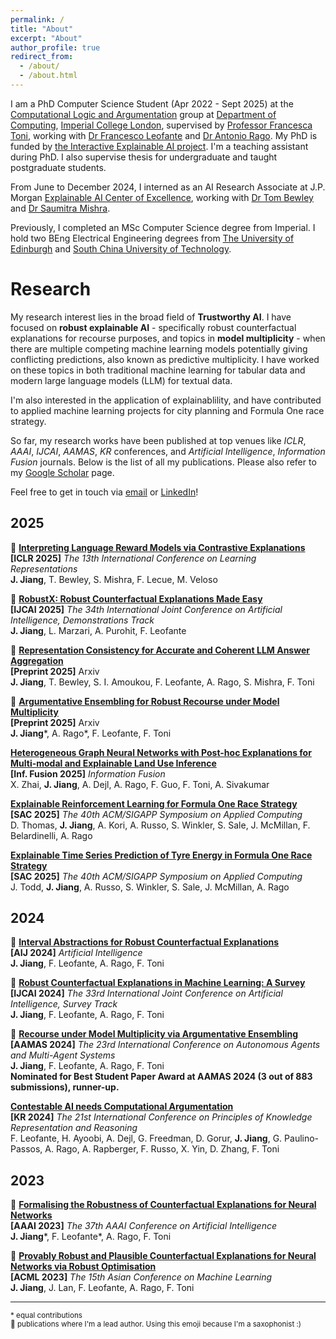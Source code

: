 ```yaml
---
permalink: /
title: "About"
excerpt: "About"
author_profile: true
redirect_from: 
  - /about/
  - /about.html
---
```


I am a PhD Computer Science Student (Apr 2022 - Sept 2025) at the [Computational Logic and Argumentation](https://clarg.doc.ic.ac.uk/) group at [Department of Computing](https://www.imperial.ac.uk/computing), [Imperial College London](https://www.imperial.ac.uk/), supervised by [Professor Francesca Toni](https://www.doc.ic.ac.uk/~ft/), working with [Dr Francesco Leofante](https://fraleo.github.io/) and [Dr Antonio Rago](https://www.doc.ic.ac.uk/~afr114/). My PhD is funded by [the Interactive Explainable AI project](https://raeng.org.uk/programmes-and-prizes/programmes/meet-the-researchers/professor-francesca-toni). I'm a teaching assistant during PhD. I also supervise thesis for undergraduate and taught postgraduate students. 

From June to December 2024, I interned as an AI Research Associate at J.P. Morgan [Explainable AI Center of Excellence](https://www.jpmorgan.com/technology/artificial-intelligence/initiatives/explainable-ai-center-of-excellence), working with [Dr Tom Bewley](https://tombewley.com/) and [Dr Saumitra Mishra](https://sites.google.com/site/saumitramishrac4dm). 

Previously, I completed an MSc Computer Science degree from Imperial. I hold two BEng Electrical Engineering degrees from [The University of Edinburgh](https://www.ed.ac.uk/) and [South China University of Technology](https://www.scut.edu.cn/en/).

# Research

My research interest lies in the broad field of **Trustworthy AI**. I have focused on **robust explainable AI** - specifically robust counterfactual explanations for recourse purposes, and topics in **model multiplicity** - when there are multiple competing machine learning models potentially giving conflicting predictions, also known as predictive multiplicity. I have worked on these topics in both traditional machine learning for tabular data and modern large language models (LLM) for textual data.

I'm also interested in the application of explainablility, and have contributed to applied machine learning projects for city planning and Formula One race strategy.

So far, my research works have been published at top venues like *ICLR*, *AAAI*, *IJCAI*, *AAMAS*, *KR* conferences, and *Artificial Intelligence*, *Information Fusion* journals. Below is the list of all my publications. Please also refer to my [Google Scholar](https://scholar.google.com/citations?user=NcFKI8kAAAAJ&hl=en) page. 

Feel free to get in touch via [email](mailto:junqi.jiang@imperial.ac.uk) or [LinkedIn](https://www.linkedin.com/in/junqijiang/)!


## 2025

🎷 [**Interpreting Language Reward Models via Contrastive Explanations**](https://openreview.net/forum?id=i8IwcQBi74)\
**[ICLR 2025]**  *The 13th International Conference on Learning Representations*\
**J. Jiang**, T. Bewley, S. Mishra, F. Lecue, M. Veloso

🎷 [**RobustX: Robust Counterfactual Explanations Made Easy**](https://arxiv.org/abs/2502.13751)\
**[IJCAI 2025]** *The 34th International Joint Conference on Artificial Intelligence, Demonstrations Track*\
**J. Jiang**, L. Marzari, A. Purohit, F. Leofante

🎷 [**Representation Consistency for Accurate and Coherent LLM Answer Aggregation**](https://arxiv.org/abs/2506.21590)\
**[Preprint 2025]** Arxiv\
**J. Jiang**, T. Bewley, S. I. Amoukou, F. Leofante, A. Rago, S. Mishra, F. Toni

🎷 [**Argumentative Ensembling for Robust Recourse under Model Multiplicity**](https://arxiv.org/abs/2506.20260)\
**[Preprint 2025]** Arxiv\
**J. Jiang**\*, A. Rago\*, F. Leofante, F. Toni

[**Heterogeneous Graph Neural Networks with Post-hoc Explanations for Multi-modal and Explainable Land Use Inference**](https://doi.org/10.1016/j.inffus.2025.103057)\
**[Inf. Fusion 2025]** *Information Fusion*\
X. Zhai, **J. Jiang**, A. Dejl, A. Rago, F. Guo, F. Toni, A. Sivakumar

[**Explainable Reinforcement Learning for Formula One Race Strategy**](https://arxiv.org/abs/2501.04068)\
**[SAC 2025]** *The 40th ACM/SIGAPP Symposium on Applied Computing*\
D. Thomas, **J. Jiang**, A. Kori, A. Russo, S. Winkler, S. Sale, J. McMillan, F. Belardinelli, A. Rago

[**Explainable Time Series Prediction of Tyre Energy in Formula One Race Strategy**](https://arxiv.org/abs/2501.04067)\
**[SAC 2025]** *The 40th ACM/SIGAPP Symposium on Applied Computing*\
J. Todd, **J. Jiang**, A. Russo, S. Winkler, S. Sale, J. McMillan, A. Rago


## 2024

🎷 [**Interval Abstractions for Robust Counterfactual Explanations**](https://doi.org/10.1016/j.artint.2024.104218)\
**[AIJ 2024]**  *Artificial Intelligence*\
**J. Jiang**, F. Leofante, A. Rago, F. Toni

🎷 [**Robust Counterfactual Explanations in Machine Learning: A Survey**](https://www.ijcai.org/proceedings/2024/894)\
**[IJCAI 2024]**  *The 33rd International Joint Conference on Artificial Intelligence, Survey Track*\
**J. Jiang**, F. Leofante, A. Rago, F. Toni

🎷 [**Recourse under Model Multiplicity via Argumentative Ensembling**](https://dl.acm.org/doi/10.5555/3635637.3662950)\
**[AAMAS 2024]**  *The 23rd International Conference on Autonomous Agents and Multi-Agent Systems*\
**J. Jiang**, F. Leofante, A. Rago, F. Toni\
**Nominated for Best Student Paper Award at AAMAS 2024 (3 out of 883 submissions), runner-up.**

[**Contestable AI needs Computational Argumentation**](https://arxiv.org/abs/2405.10729)\
**[KR 2024]** *The 21st International Conference on Principles of Knowledge Representation and Reasoning*\
F. Leofante, H. Ayoobi, A. Dejl, G. Freedman, D. Gorur, **J. Jiang**, G. Paulino-Passos, A. Rago, A. Rapberger, F. Russo, X. Yin, D. Zhang, F. Toni

## 2023

🎷 [**Formalising the Robustness of Counterfactual Explanations for Neural Networks**](https://ojs.aaai.org/index.php/AAAI/article/view/26740)\
**[AAAI 2023]**  *The 37th AAAI Conference on Artificial Intelligence*\
**J. Jiang**\*, F. Leofante\*, A. Rago, F. Toni

🎷 [**Provably Robust and Plausible Counterfactual Explanations for Neural Networks via Robust Optimisation**](https://proceedings.mlr.press/v222/jiang24a.html)\
**[ACML 2023]**  *The 15th Asian Conference on Machine Learning*\
**J. Jiang**, J. Lan, F. Leofante, A. Rago, F. Toni

---

<sub>* equal contributions</sub>\
<sub>🎷 publications where I'm a lead author. Using this emoji because I'm a saxophonist :) </sub>

